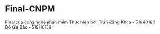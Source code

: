 # Final-CNPM
Final của công nghệ phần mềm
Thực hiện bởi:
Trần Đăng Khoa - 519H0180
Đỗ Gia Bảo - 519H0138
